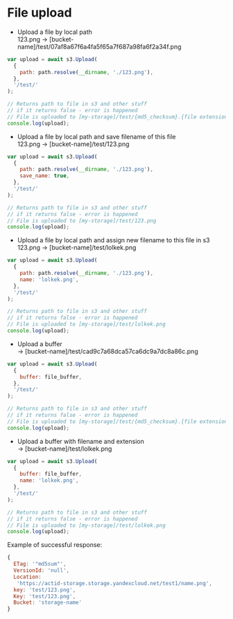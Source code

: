 # File upload

- Upload a file by local path   
  123.png -> [bucket-name]/test/07af8a67f6a4fa5f65a7f687a98fa6f2a34f.png

```javascript
var upload = await s3.Upload(
  {
    path: path.resolve(__dirname, './123.png'),
  },
  '/test/'
);

// Returns path to file in s3 and other stuff
// if it returns false - error is happened
// File is uploaded to [my-storage]/test/{md5_checksum}.{file extension}
console.log(upload); 
```

- Upload a file by local path and save filename of this file  
  123.png -> [bucket-name]/test/123.png

```javascript
var upload = await s3.Upload(
  {
    path: path.resolve(__dirname, './123.png'),
    save_name: true,
  },
  '/test/'
);

// Returns path to file in s3 and other stuff
// if it returns false - error is happened
// File is uploaded to [my-storage]/test/123.png
console.log(upload); 
```

- Upload a file by local path and assign new filename to this file in s3  
  123.png -> [bucket-name]/test/lolkek.png

```javascript
var upload = await s3.Upload(
  {
    path: path.resolve(__dirname, './123.png'),
    name: 'lolkek.png',
  },
  '/test/'
);

// Returns path to file in s3 and other stuff
// if it returns false - error is happened
// File is uploaded to [my-storage]/test/lolkek.png
console.log(upload); 
```

- Upload a buffer   
  <Buffer> -> [bucket-name]/test/cad9c7a68dca57ca6dc9a7dc8a86c.png

```javascript
var upload = await s3.Upload(
  {
    buffer: file_buffer,
  },
  '/test/'
);

// Returns path to file in s3 and other stuff
// if it returns false - error is happened
// File is uploaded to [my-storage]/test/{md5_checksum}.{file extension}
console.log(upload); 
```

- Upload a buffer with filename and extension  
  <Buffer> -> [bucket-name]/test/lolkek.png

```javascript
var upload = await s3.Upload(
  {
    buffer: file_buffer,
    name: 'lolkek.png',
  },
  '/test/'
);

// Returns path to file in s3 and other stuff
// if it returns false - error is happened
// File is uploaded to [my-storage]/test/lolkek.png
console.log(upload); 
```

Example of successful response:

```javascript
{
  ETag: '"md5sum"',
  VersionId: 'null',
  Location:
   'https://actid-storage.storage.yandexcloud.net/test1/name.png',
  key: 'test/123.png',
  Key: 'test/123.png',
  Bucket: 'storage-name'
}
```